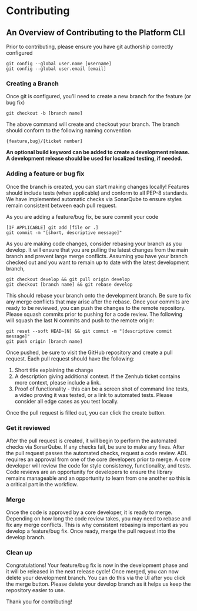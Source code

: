 # Contributing

## An Overview of Contributing to the Platform CLI

Prior to contributing, please ensure you have git authorship correctly configured

    git config --global user.name [username]
    git config --global user.email [email]

### Creating a Branch

Once git is configured, you’ll need to create a new branch for the feature (or bug fix)

    git checkout -b [branch name]

The above command will create and checkout your branch. The branch should conform to the following naming convention

    {feature,bug}/[ticket number]

**An optional build keyword can be added to create a development release. A development release should be used for localized testing, if needed.**

### Adding a feature or bug fix

Once the branch is created, you can start making changes locally! Features should include tests (when applicable) and conform to all PEP-8 standards. We have implemented automatic checks via SonarQube to ensure styles remain consistent between each pull request.

As you are adding a feature/bug fix, be sure commit your code

    [IF APPLICABLE] git add [file or .]
    git commit -m "[short, descriptive message]"

As you are making code changes, consider rebasing your branch as you develop. It will ensure that you are pulling the latest changes from the main branch and prevent large merge conflicts. Assuming you have your branch checked out and you want to remain up to date with the latest development branch,

    git checkout develop && git pull origin develop
    git checkout [branch name] && git rebase develop 

This should rebase your branch onto the development branch. Be sure to fix any merge conflicts that may arise after the rebase. Once your commits are ready to be reviewed, you can push the changes to the remote repository. Please squash commits prior to pushing for a code review. The following will squash the last N commits and push to the remote origin:

    git reset --soft HEAD~[N] && git commit -m "[descriptive commit message]"
    git push origin [branch name]

Once pushed, be sure to visit the GitHub repository and create a pull request. Each pull request should have the following:

1. Short title explaining the change
2. A description giving additional context. If the Zenhub ticket contains more context, please include a link.
3. Proof of functionality - this can be a screen shot of command line tests, a video proving it was tested, or a link to automated tests. Please consider all edge cases as you test locally.

Once the pull request is filled out, you can click the create button.

### Get it reviewed

After the pull request is created, it will begin to perform the automated checks via SonarQube. If any checks fail, be sure to make any fixes. After the pull request passes the automated checks, request a code review. ADL requires an approval from one of the core developers prior to merge. A core developer will review the code for style consistency, functionality, and tests. Code reviews are an opportunity for developers to ensure the library remains manageable and an opportunity to learn from one another so this is a critical part in the workflow.

### Merge

Once the code is approved by a core developer, it is ready to merge. Depending on how long the code review takes, you may need to rebase and fix any merge conflicts. This is why consistent rebasing is important as you develop a feature/bug fix. Once ready, merge the pull request into the develop  branch.

### Clean up

Congratulations! Your feature/bug fix is now in the development phase and it will be released in the next release cycle! Once merged, you can now delete your development branch. You can do this via the UI after you click the merge button. Please delete your develop branch as it helps us keep the repository easier to use. 

Thank you for contributing! 